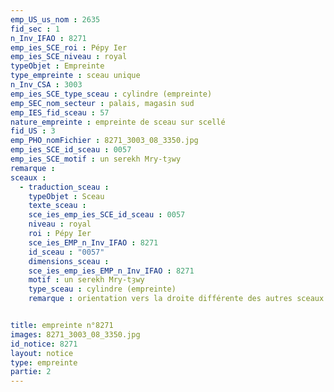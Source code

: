 ```yaml
---
emp_US_us_nom : 2635
fid_sec : 1
n_Inv_IFAO : 8271
emp_ies_SCE_roi : Pépy Ier 
emp_ies_SCE_niveau : royal 
typeObjet : Empreinte
type_empreinte : sceau unique
n_Inv_CSA : 3003
emp_ies_SCE_type_sceau : cylindre (empreinte)
emp_SEC_nom_secteur : palais, magasin sud
emp_IES_fid_sceau : 57
nature_empreinte : empreinte de sceau sur scellé
fid_US : 3
emp_PHO_nomFichier : 8271_3003_08_3350.jpg
emp_ies_SCE_id_sceau : 0057
emp_ies_SCE_motif : un serekh Mry-tȝwy
remarque : 
sceaux :
  - traduction_sceau : 
    typeObjet : Sceau
    texte_sceau : 
    sce_ies_emp_ies_SCE_id_sceau : 0057
    niveau : royal 
    roi : Pépy Ier 
    sce_ies_EMP_n_Inv_IFAO : 8271
    id_sceau : "0057"
    dimensions_sceau : 
    sce_ies_emp_ies_EMP_n_Inv_IFAO : 8271
    motif : un serekh Mry-tȝwy
    type_sceau : cylindre (empreinte)
    remarque : orientation vers la droite différente des autres sceaux de Pépy Ier.


title: empreinte n°8271
images: 8271_3003_08_3350.jpg
id_notice: 8271
layout: notice
type: empreinte
partie: 2
---
```

